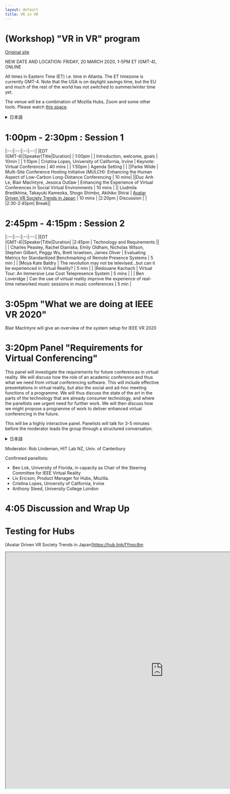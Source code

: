 ```yaml
---
layout: default
title: VR in VR
---
```


# (Workshop) "VR in VR" program
[Original site](https://sites.google.com/view/vrinvr2020)

NEW DATE AND LOCATION: 
FRIDAY, 20 MARCH 2020, 1-5PM ET (GMT-4), ONLINE

All times in Eastern Time (ET) i.e. time in Atlanta. The ET timezone is currently GMT-4. Note that the USA is on daylight savings time, but the EU and much of the rest of the world has not switched to summer/winter time yet.

The venue will be a combination of Mozilla Hubs, Zoom and some other tools. Please watch [this space](https://sites.google.com/view/vrinvr2020/program).


<details><summary>日本語</summary>新しい日付と場所：2020年3月20日金曜日 東部標準時(GMT-4) 午後1時から5時 オンラインにて。
すべての時間は東部標準時間（ET）、つまりアトランタ時間です。 ETタイムゾーンはGMT-4です。米国は夏時間になっていますが、EUおよびその他の多くの国ではまだ夏時間/冬時間に切り替えていないことに注意してください。<br>
会場は、Mozilla Hubs、Zoom、およびその他のツールの組み合わせになります。<a href="https://sites.google.com/view/vrinvr2020/program">このスペース</a>を見てください。
</details>

# 1:00pm - 2:30pm : Session 1

|:--:|:--:|:--|:--:|
|EDT<br>(GMT-4)|Speaker|Title|Duration|
| 1:00pm | | Introduction, welcome, goals | 10min |
| 1:10pm | Cristina Lopes, University of California, Irvine | Keynote: Virtual Conferences | 40 mins |
| 1:50pm | Agenda Setting | |
||Parke Wilde | Multi-Site Conference Hosting Initiative (MULCH): Enhancing the Human Aspect of Low-Carbon Long-Distance Conferencing | 10 mins|
||Duc Anh Le, Blair MacIntyre, Jessica Outlaw | Enhancing the Experience of Virtual Conferences in Social Virtual Environments | 10 mins |
|| Liudmila Bredikhina, Takayuki Kameoka, Shogo Shimbo, Akihiko Shirai | <a href="https://calendar.google.com/calendar/r/eventedit?text=%5BVRinVR+Session+1%5D+(Hubs)+1410-+Avatar+Driven+VR+Society+Trends+in+Japan&details=Avatar+Driven+VR+Society+Trends+in+Japan%0ALiudmila+Bredikhina,+Takayuki+Kameoka,+Shogo+Shimbo,+Akihiko+Shirai%0A%0AURL:+%3Ca+href%3D%27https://hub.link/U9naqtM%27%3E%27https://hub.link/U9naqtM%27%3C/a%3E%0A&dates=20200320T141000/20200320T142000&ctz=America/Detroit&sf=true">Avatar Driven VR Society Trends in Japan</a> | 10 mins |
|2:20pm | Discussion | |
|2:30-2:45pm| Break||

# 2:45pm - 4:15pm : Session 2

|:--:|:--:|:--|:--:|
|EDT</br>(GMT-4)|Speaker|Title|Duration|
|2:45pm | Technology and Requirements ||
| | Charles Peasley, Rachel Dianiska, Emily Oldham, Nicholas Wilson, Stephen Gilbert, Peggy Wu, Brett Israelsen, James Oliver | Evaluating Metrics for Standardized Benchmarking of Remote Presence Systems | 5 min |
| |Moya Kate Baldry | The revolution may not be televised…but can it be experienced in Virtual Reality? | 5 min |
| |Redouane Kachach | Virtual Tour: An Immersive Low Cost Telepresence System | 5 mins |
| | Ben Loveridge | Can the use of virtual reality improve the experience of real-time networked music sessions in music conferences | 5 min |

# 3:05pm "What we are doing at IEEE VR 2020" 

Blair MacIntyre will give an overview of the system setup for IEEE VR 2020

# 3:20pm  Panel "Requirements for Virtual Conferencing"

This panel will investigate the requirements for future conferences in virtual reality. We will discuss how the role of an academic conference and thus what we need from virtual conferencing software. This will include effective presentations in virtual reality, but also the social and ad-hoc meeting functions of a programme. We will thus discuss the state of the art in the parts of the technology that are already consumer technology, and where the panellists see urgent need for further work. We will then discuss how we might propose a programme of work to deliver enhanced virtual conferencing in the future.

This will be a highly interactive panel. Panelists will talk for 3-5 minutes before the moderator leads the group through a structured conversation. 

<details><summary>日本語</summary>
このパネルは、VRによる将来の会議の要件を調査します。
学術会議の役割と、VR会議ソフトウェアに必要なものについてディスカッションします。
これはVRでの効果的なプレゼンテーションだけでなく、プログラムのソーシャルおよびアドホックなミーティング機能も含まれます。
すでに消費者向け技術である技術の部分、およびパネリストがさらなる作業が緊急に必要であると考える技術の現状について議論します。
次に、将来の強化されたVR会議を実現するための作業プログラムを提案する方法について説明します。<br>
これは非常にインタラクティブなパネルになります。
モデレーターが構造化したまとめをする前に、パネリストが3～5分間のトークを持ちます。
</details>

Moderator: Rob Lindeman, HIT Lab NZ, Univ. of Canterbury

Confirmed panellists:
- Ben Lok, University of Florida, in capacity as Chair of the Steering Committee for IEEE Virtual Reality
- Liv Ericson, Product Manager for Hubs, Mozilla.
- Cristina Lopes, University of California, Irvine
- Anthony Steed, University College London


# 4:05 Discussion and Wrap Up


# Testing for Hubs
[Avatar Driven VR Society Trends in Japan]<https://hub.link/fYnpc8m>

<iframe src="https://hubs.mozilla.com/fYnpc8m/avatar-driven-vr-society-trends-in-japan?embed_token=94190ebbd6a6531cf42dc1a4eb92aeb1" style="width: 1024px; height: 768px;" allow="microphone; camera; vr; speaker;"></iframe>

